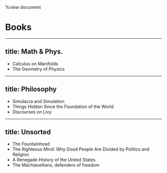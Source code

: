 %view document

# Books

---
title: Math & Phys.
---

- Calculus on Manifolds
- The Geometry of Physics

---
title: Philosophy
---

- Simulacra and Simulation
- Things Hidden Since the Foundation of the World
- Discourses on Livy

---
title: Unsorted
---
- The Fountainhead
- The Righteous Mind: Why Good People Are Divided by Politics and Religion
- A Renegade History of the United States
- The Machiavellians, defenders of freedom
